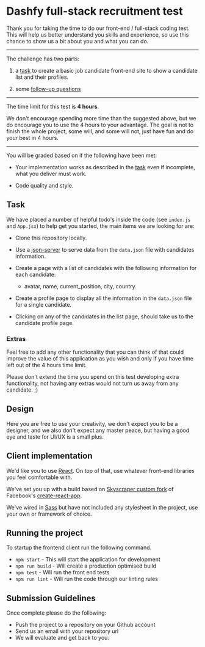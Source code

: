 # Dashfy full-stack recruitment test

Thank you for taking the time to do our front-end / full-stack coding test. This will help us better understand you skills
and experience, so use this chance to show us a bit about you and what you can do.

----

The challenge has two parts:

1) a [task](#task) to create a basic job candidate front-end site to show a candidate list and their profiles.

2) some [follow-up questions](./FOLLOW-UP.md)

----

The time limit for this test is **4 hours**.

We don't encourage spending more time than the suggested above, but we do encourage you to use the 4 hours to your advantage.
The goal is not to finish the whole project, some will, and some will not, just have fun and do your best in 4 hours.

----

You will be graded based on if the following have been met:

* Your implementation works as described in the [task](#task) even if incomplete, what you deliver must work.

* Code quality and style.


## Task

We have placed a number of helpful todo's inside the code (see `index.js` and `App.jsx`) to help get you started, the main items we are looking for are:

- Clone this repository locally.

- Use a [json-server](https://www.npmjs.com/package/json-server) to serve data from the `data.json` file with candidates information.

- Create a page with a list of candidates with the following information for each candidate:
    - avatar, name, current_position, city, country.

- Create a profile page to display all the information in the `data.json` file for a single candidate.

- Clicking on any of the candidates in the list page, should take us to the candidate profile page.


### Extras

Feel free to add any other functionality that you can think of that could improve the value of this application as you wish and only if you have time left out of the 4 hours time limit.

Please don't extend the time you spend on this test developing extra functionality, not having any extras would not turn us away from any candidate. ;)



## Design

Here you are free to use your creativity, we don't expect you to be a designer, and we also don't expect any master peace, but having a good eye and taste
for UI/UX is a small plus.



## Client implementation

We'd like you to use [React](https://facebook.github.io/react/). On top of that, use whatever front-end libraries you feel comfortable with.

We've set you up with a build based on [Skyscraper custom fork](https://backpack.github.io/using/backpack-react-scripts) of Facebook's [create-react-app](https://github.com/facebookincubator/create-react-app).

We've wired in [Sass](http://sass-lang.com/) but have not included any stylesheet in the project, use your own or framework of choice.



## Running the project

To startup the frontend client run the following command.

* `npm start` - This will start the application for development
* `npm run build` - Will create a production optimised build
* `npm test` - Will run the front end tests
* `npm run lint` - Will run the code through our linting rules



## Submission Guidelines

Once complete please do the following:
- Push the project to a repository on your Github account
- Send us an email with your repository url
- We will evaluate and get back to you.



